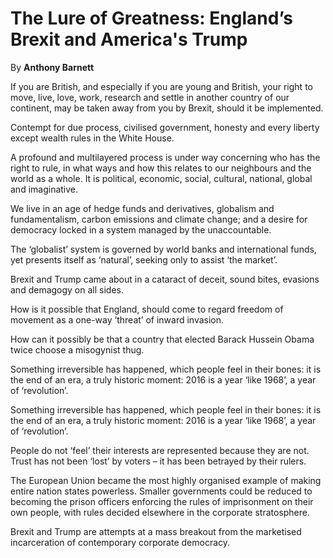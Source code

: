 The Lure of Greatness: England’s Brexit and America's Trump
===========================================================

By **Anthony Barnett**

If you are British, and especially if you are young and British, your right to
move, live, love, work, research and settle in another country of our continent,
may be taken away from you by Brexit, should it be implemented.


Contempt for due process, civilised government, honesty and every liberty except
wealth rules in the White House.


A profound and multilayered process is under way concerning who has the right to
rule, in what ways and how this relates to our neighbours and the world as a
whole. It is political, economic, social, cultural, national, global and
imaginative.


We live in an age of hedge funds and derivatives, globalism and fundamentalism,
carbon emissions and climate change; and a desire for democracy locked in a
system managed by the unaccountable.


The ‘globalist’ system is governed by world banks and international funds, yet
presents itself as ‘natural’, seeking only to assist ‘the market’.


Brexit and Trump came about in a cataract of deceit, sound bites, evasions and
demagogy on all sides.


How is it possible that England, should come to regard freedom of movement as a
one-way ‘threat’ of inward invasion.


How can it possibly be that a country that elected Barack Hussein Obama twice
choose a misogynist thug.


Something irreversible has happened, which people feel in their bones: it is the
end of an era, a truly historic moment: 2016 is a year ‘like 1968’, a year of
‘revolution’.


Something irreversible has happened, which people feel in their bones: it is the
end of an era, a truly historic moment: 2016 is a year ‘like 1968’, a year of
‘revolution’.


People do not ‘feel’ their interests are represented because they are not. Trust
has not been ‘lost’ by voters – it has been betrayed by their rulers.


The European Union became the most highly organised example of making entire
nation states powerless. Smaller governments could be reduced to becoming the
prison officers enforcing the rules of imprisonment on their own people, with
rules decided elsewhere in the corporate stratosphere.


Brexit and Trump are attempts at a mass breakout from the marketised
incarceration of contemporary corporate democracy.

